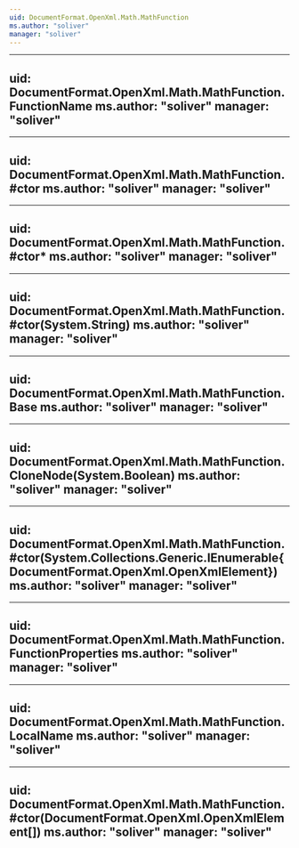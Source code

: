 ```yaml
---
uid: DocumentFormat.OpenXml.Math.MathFunction
ms.author: "soliver"
manager: "soliver"
---
```


---
uid: DocumentFormat.OpenXml.Math.MathFunction.FunctionName
ms.author: "soliver"
manager: "soliver"
---

---
uid: DocumentFormat.OpenXml.Math.MathFunction.#ctor
ms.author: "soliver"
manager: "soliver"
---

---
uid: DocumentFormat.OpenXml.Math.MathFunction.#ctor*
ms.author: "soliver"
manager: "soliver"
---

---
uid: DocumentFormat.OpenXml.Math.MathFunction.#ctor(System.String)
ms.author: "soliver"
manager: "soliver"
---

---
uid: DocumentFormat.OpenXml.Math.MathFunction.Base
ms.author: "soliver"
manager: "soliver"
---

---
uid: DocumentFormat.OpenXml.Math.MathFunction.CloneNode(System.Boolean)
ms.author: "soliver"
manager: "soliver"
---

---
uid: DocumentFormat.OpenXml.Math.MathFunction.#ctor(System.Collections.Generic.IEnumerable{DocumentFormat.OpenXml.OpenXmlElement})
ms.author: "soliver"
manager: "soliver"
---

---
uid: DocumentFormat.OpenXml.Math.MathFunction.FunctionProperties
ms.author: "soliver"
manager: "soliver"
---

---
uid: DocumentFormat.OpenXml.Math.MathFunction.LocalName
ms.author: "soliver"
manager: "soliver"
---

---
uid: DocumentFormat.OpenXml.Math.MathFunction.#ctor(DocumentFormat.OpenXml.OpenXmlElement[])
ms.author: "soliver"
manager: "soliver"
---
